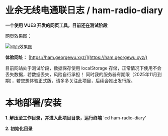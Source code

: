 # 业余无线电通联日志 / ham-radio-diary
**一个使用 VUE3 开发的网页工具，目前还在测试阶段**

网页效果图：

![网页效果图](http://ham.georgewu.xyz/hamradiodiary.png)


**体验网址：**
[https://ham.georgewu.xyz/](https://ham.georgewu.xyz/)

目前网站处于测试阶段，数据保存使用 localStorage 存储，正常情况下使用不会丢失数据，若数据丢失，风险自行承担！
同时我的服务器有期限（2025年11月到期），若您想体验正式版，请多多关注此项目，后续会推出发行版。


# 本地部署/安装
**1. 解压至工作目录，并进入此项目目录，运行终端**
'cd ham-radio-diary'

**2. 初始化目录**

